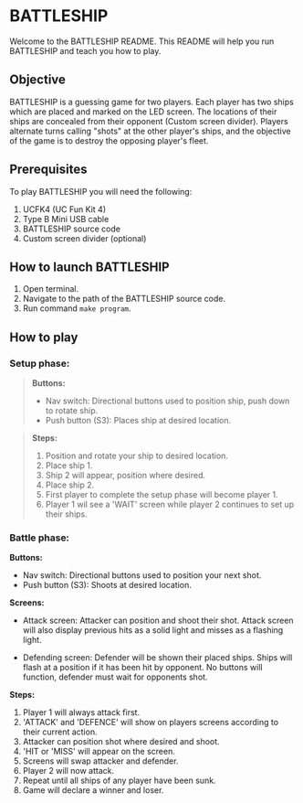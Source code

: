 # BATTLESHIP    


Welcome to the BATTLESHIP README.
This README will help you run BATTLESHIP and teach you how to play. 


## Objective

BATTLESHIP is a guessing game for two players. Each player has two ships which are placed and marked on the LED screen. 
The locations of their ships are concealed from their opponent (Custom screen divider). Players alternate turns calling "shots" 
at the other player's ships, and the objective of the game is to destroy the opposing player's fleet. 

## Prerequisites

To play BATTLESHIP you will need the following:

1. UCFK4 (UC Fun Kit 4)
2. Type B Mini USB cable
3. BATTLESHIP source code
4. Custom screen divider (optional)


## How to launch BATTLESHIP

1. Open terminal.
2. Navigate to the path of the BATTLESHIP source code.
2. Run command `make program`.


## How to play

### Setup phase:


>**Buttons:**
>- Nav switch: Directional buttons used to position ship, push down to rotate ship.
>- Push button (S3): Places ship at desired location.

>**Steps:**
>1. Position and rotate your ship to desired location.
>2. Place ship 1.
>3. Ship 2 will appear, position where desired.
>4. Place ship 2.
>5. First player to complete the setup phase will become player 1.
>6. Player 1 wil see a 'WAIT' screen while player 2 continues to set up their ships.


### Battle phase:

        
**Buttons:**
- Nav switch: Directional buttons used to position your next shot.
- Push button (S3): Shoots at desired location.

**Screens:**
- Attack screen: Attacker can position and shoot their shot.
                 Attack screen will also display previous hits as a solid light and misses as a flashing light.

- Defending screen: Defender will be shown their placed ships.
                    Ships will flash at a position if it has been hit by opponent.
                    No buttons will function, defender must wait for opponents shot.

**Steps:**
1. Player 1 will always attack first.
2. 'ATTACK' and 'DEFENCE' will show on players screens according to their current action.
2. Attacker can position shot where desired and shoot.
3. 'HIT or 'MISS' will appear on the screen.
4. Screens will swap attacker and defender.
5. Player 2 will now attack.
6. Repeat until all ships of any player have been sunk.
7. Game will declare a winner and loser.

